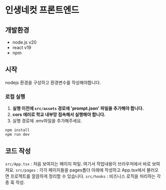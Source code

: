 # 인생네컷 프론트엔드

## 개발환경

- node.js v20
- react v19
- npm

## 시작

nodejs 환경을 구성하고 환경변수를 작성해야합니다.

### 로컬 실행

1. **실행 이전에 `src/assets` 경로에 'prompt.json' 파일을 추가해야 합니다.**
2. **cors 에러로 학교 내부망 접속해서 실행해야 합니다.**
3. 실행 경로에 .env파일을 추가해주세요.

```shell
npm install
npm run dev
```

## 코드 작성

`src/App.tsx` : 처음 보여지는 페이지 파일. 여기서 작업내용이 브라우저에서 바로 보여져요.
`src/pages` : 각각 페이지들을 pages폴더 아래에 작성하고 App.tsx에서 불러오면 프로젝트를 깔끔하게 정리할 수 있습니다.
`src/hooks` : 비즈니스 로직을 처리하는 각종 훅 작성.
